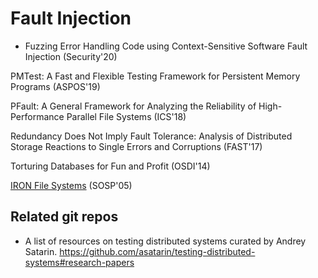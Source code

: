 # Fault Injection

- Fuzzing Error Handling Code using Context-Sensitive Software Fault Injection (Security'20)

PMTest: A Fast and Flexible Testing Framework for Persistent Memory Programs (ASPOS'19)

PFault: A General Framework for Analyzing the Reliability of High-Performance Parallel File Systems (ICS'18)

Redundancy Does Not Imply Fault Tolerance: Analysis of Distributed Storage Reactions to Single Errors and Corruptions (FAST'17)

Torturing Databases for Fun and Profit (OSDI'14)

[IRON File Systems](https://git.ece.iastate.edu/data-storage-lab/papers/fault-injection/-/blob/master/paper/05-iron-sosp05.pdf) (SOSP'05)

## Related git repos
- A list of resources on testing distributed systems curated by Andrey Satarin. https://github.com/asatarin/testing-distributed-systems#research-papers

